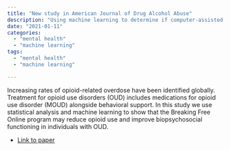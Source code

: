 ```yaml
---
title: "New study in American Journal of Drug Alcohol Abuse"
description: "Using machine learning to determine if computer-assisted therapy for treating opioid use disorders is effective."
date: "2021-01-11"
categories:
  - "mental health"
  - "machine learning"
tags:
  - "mental health"
  - "machine learning"

---
```


 Increasing rates of opioid-related overdose have been identified globally. Treatment for opioid use disorders (OUD) includes medications for opioid use disorder (MOUD) alongside behavioral support. In this study we use statistical analysis and machine learning to show that the Breaking Free Online program may reduce opioid use and improve biopsychosocial functioning in individuals with OUD.

* [Link to paper](https://pubmed.ncbi.nlm.nih.gov/33428458/)
